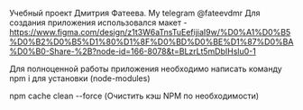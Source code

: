 Учебный проект Дмитрия Фатеева.
My telegram @fateevdmr
Для создания приложения использовался макет - https://www.figma.com/design/z1t3W6aTnsTuEefijiaI9w/%D0%A1%D0%B5%D0%B2%D0%B5%D1%80%D1%8F%D0%BD%D0%BE%D1%87%D0%BA%D0%B0-Share-%2B?node-id=166-8078&t=BLzrLt5mDbIHslu0-1

Для полноценной работы приложения необходимо написать команду npm i для установки (node-modules)

npm cache clean --force (Очистить кэш NPM по необходимости)